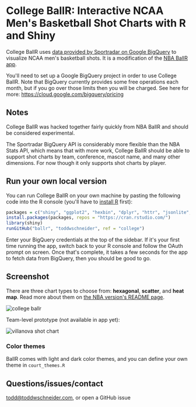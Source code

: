 # College BallR: Interactive NCAA Men's Basketball Shot Charts with R and Shiny

College BallR uses [data provided by Sportradar on Google BigQuery](https://console.cloud.google.com/launcher/details/ncaa-bb-public/ncaa-basketball) to visualize NCAA men's basketball shots. It is a modification of the [NBA BallR app](https://github.com/toddwschneider/ballr).

You'll need to set up a Google BigQuery project in order to use College BallR. Note that BigQuery currently provides some free operations each month, but if you go over those limits then you will be charged. See here for more: https://cloud.google.com/bigquery/pricing

## Notes

College BallR was hacked together fairly quickly from NBA BallR and should be considered experimental.

The Sportradar BigQuery API is considerably more flexible than the NBA Stats API, which means that with more work, College BallR should be able to support shot charts by team, conference, mascot name, and many other dimensions. For now though it only supports shot charts by player.

## Run your own local version

You can run College BallR on your own machine by pasting the following code into the R console (you'll have to [install R](https://cran.rstudio.com/) first):

```R
packages = c("shiny", "ggplot2", "hexbin", "dplyr", "httr", "jsonlite", "bigrquery", "lubridate")
install.packages(packages, repos = "https://cran.rstudio.com/")
library(shiny)
runGitHub("ballr", "toddwschneider", ref = "college")
```

Enter your BigQuery credentials at the top of the sidebar. If it's your first time running the app, switch back to your R console and follow the OAuth prompt on screen. Once that's complete, it takes a few seconds for the app to fetch data from BigQuery, then you should be good to go.

## Screenshot

There are three chart types to choose from: **hexagonal**, **scatter**, and **heat map**. Read more about them on [the NBA version's README page](https://github.com/toddwschneider/ballr).

![college ballr](https://i.imgur.com/sHBQpPJ.png)

Team-level prototype (not available in app yet):

![villanova shot chart](https://i.imgur.com/eGW4NS9.png)

### Color themes

BallR comes with light and dark color themes, and you can define your own theme in `court_themes.R`

## Questions/issues/contact

todd@toddwschneider.com, or open a GitHub issue
